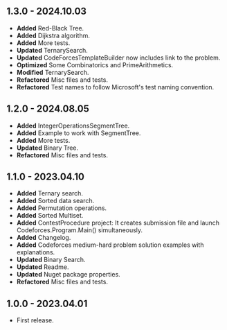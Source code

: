 ## 1.3.0 - 2024.10.03

* **Added** Red-Black Tree.
* **Added** Dijkstra algorithm.
* **Added** More tests.
* **Updated** TernarySearch.
* **Updated** CodeForcesTemplateBuilder now includes link to the problem.
* **Optimized** Some Combinatorics and PrimeArithmetics.
* **Modified** TernarySearch.	
* **Refactored** Misc files and tests.
* **Refactored** Test names to follow Microsoft's test naming convention.
## 1.2.0 - 2024.08.05

* **Added** IntegerOperationsSegmentTree.
* **Added** Example to work with SegmentTree.
* **Added** More tests.
* **Updated** Binary Tree.
* **Refactored** Misc files and tests.

## 1.1.0 - 2023.04.10
* **Added** Ternary search.
* **Added** Sorted data search.
* **Added** Permutation operations.
* **Added** Sorted Multiset.
* **Added** ContestProcedure project: It creates submission file and launch Codeforces.Program.Main() simultaneously.
* **Added** Changelog.
* **Added** Codeforces medium-hard problem solution examples with explanations.
* **Updated** Binary Search.
* **Updated** Readme.
* **Updated** Nuget package properties.
* **Refactored** Misc files and tests.

## 1.0.0 - 2023.04.01
* First release.
